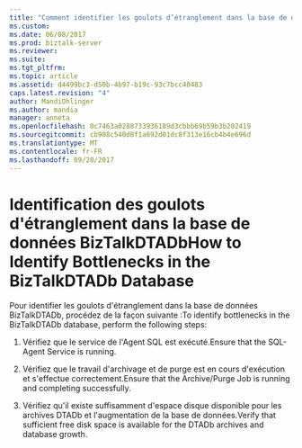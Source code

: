 ```yaml
---
title: "Comment identifier les goulots d’étranglement dans la base de données BizTalkDTADb | Documents Microsoft"
ms.custom: 
ms.date: 06/08/2017
ms.prod: biztalk-server
ms.reviewer: 
ms.suite: 
ms.tgt_pltfrm: 
ms.topic: article
ms.assetid: d4499bc3-d50b-4b97-b19c-93c7bcc40483
caps.latest.revision: "4"
author: MandiOhlinger
ms.author: mandia
manager: anneta
ms.openlocfilehash: 0c7463a0288733936189d3cbbb69b59b3b202419
ms.sourcegitcommit: cb908c540d8f1a692d01dc8f313e16cb4b4e696d
ms.translationtype: MT
ms.contentlocale: fr-FR
ms.lasthandoff: 09/20/2017
---
```

# <a name="how-to-identify-bottlenecks-in-the-biztalkdtadb-database"></a><span data-ttu-id="a074e-102">Identification des goulots d'étranglement dans la base de données BizTalkDTADb</span><span class="sxs-lookup"><span data-stu-id="a074e-102">How to Identify Bottlenecks in the BizTalkDTADb Database</span></span>
<span data-ttu-id="a074e-103">Pour identifier les goulots d'étranglement dans la base de données BizTalkDTADb, procédez de la façon suivante :</span><span class="sxs-lookup"><span data-stu-id="a074e-103">To identify bottlenecks in the BizTalkDTADb database, perform the following steps:</span></span>  
  
1.  <span data-ttu-id="a074e-104">Vérifiez que le service de l'Agent SQL est exécuté.</span><span class="sxs-lookup"><span data-stu-id="a074e-104">Ensure that the SQL-Agent Service is running.</span></span>  
  
2.  <span data-ttu-id="a074e-105">Vérifiez que le travail d'archivage et de purge est en cours d'exécution et s'effectue correctement.</span><span class="sxs-lookup"><span data-stu-id="a074e-105">Ensure that the Archive/Purge Job is running and completing successfully.</span></span>  
  
3.  <span data-ttu-id="a074e-106">Vérifiez qu'il existe suffisamment d'espace disque disponible pour les archives DTADb et l'augmentation de la base de données.</span><span class="sxs-lookup"><span data-stu-id="a074e-106">Verify that sufficient free disk space is available for the DTADb archives and database growth.</span></span>